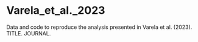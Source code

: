 # Varela_et_al._2023
Data and code to reproduce the analysis presented in Varela et al. (2023). TITLE. JOURNAL.
